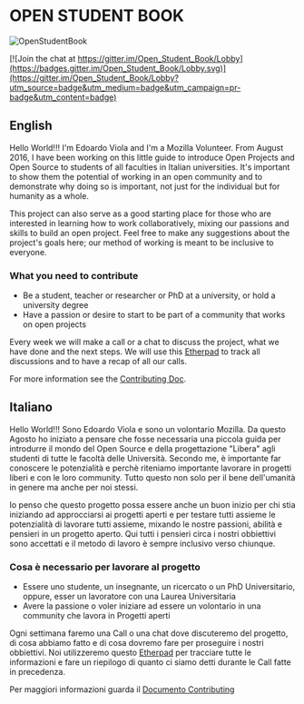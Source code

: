 OPEN STUDENT BOOK
=================

![OpenStudentBook](http://openstudentbook.edovio.com/src/OpenStudentBookM.png)

[![Join the chat at https://gitter.im/Open_Student_Book/Lobby](https://badges.gitter.im/Open_Student_Book/Lobby.svg)](https://gitter.im/Open_Student_Book/Lobby?utm_source=badge&utm_medium=badge&utm_campaign=pr-badge&utm_content=badge)

English
-------
Hello World!!! I'm Edoardo Viola and I'm a Mozilla Volunteer. From August 2016, I have been working on this little guide to introduce Open Projects and Open Source to students of all faculties in Italian universities. It's important to show them the potential of working in an open community and to demonstrate why doing so is important, not just for the individual but for humanity as a whole.

This project can also serve as a good starting place for those who are interested in learning how to work collaboratively, mixing our passions and skills to build an open project. Feel free to make any suggestions about the project's goals here; our method of working is meant to be inclusive to everyone.

### What you need to contribute 

* Be a student, teacher or researcher or PhD at a university, or hold a university degree
* Have a passion or desire to start to be part of a community that works on open projects

Every week we will make a call or a chat to discuss the project, what we have done and the next steps. We will use this [Etherpad](https://public.etherpad-mozilla.org/p/PlaybookUniversitario) to track all discussions and to have a recap of all our calls.

For more information see the [Contributing Doc](https://github.com/edovio/OpenStudentBook/blob/master/CONTRIBUTING.md).

Italiano
--------
Hello World!!! Sono Edoardo Viola e sono un volontario Mozilla. Da questo Agosto ho iniziato a pensare che fosse necessaria una piccola guida per introdurre il mondo del Open Source e della progettazione "Libera" agli studenti di tutte le facoltà delle Università. Secondo me, è importante far conoscere le potenzialità e perchè riteniamo importante lavorare in progetti liberi e con le loro community. Tutto questo non solo per il bene dell'umanità in genere ma anche per noi stessi.

Io penso che questo progetto possa essere anche un buon inizio per chi stia iniziando ad approcciarsi ai progetti aperti e per testare tutti assieme le potenzialità di lavorare tutti assieme, mixando le nostre passioni, abilità e pensieri in un progetto aperto. Qui tutti i pensieri circa i nostri obbiettivi sono accettati e il metodo di lavoro è sempre inclusivo verso chiunque.

### Cosa è necessario per lavorare al progetto

* Essere uno studente, un insegnante, un ricercato o un PhD Universitario, oppure, esser un lavoratore con una Laurea Universitaria
* Avere la passione o voler iniziare ad essere un volontario in una community che lavora in Progetti aperti

Ogni settimana faremo una Call o una chat dove discuteremo del progetto, di cosa abbiamo fatto e di cosa dovremo fare per proseguire i nostri obbiettivi. Noi utilizzeremo questo [Etherpad](https://public.etherpad-mozilla.org/p/PlaybookUniversitario) per tracciare tutte le informazioni e fare un riepilogo di quanto ci siamo detti durante le Call fatte in precedenza.

Per maggiori informazioni guarda il [Documento Contributing](https://github.com/edovio/OpenStudentBook/blob/master/CONTRIBUTING.md)
